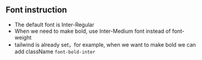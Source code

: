 ## Font instruction
- The default font is Inter-Regular
- When we need to make bold, use Inter-Medium font instead of font-weight
- tailwind is already set，for example, when we want to make bold we can add className `font-bold-inter`